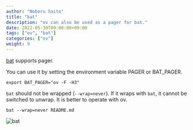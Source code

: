 ```yaml
---
author: "Noboru Saito"
title: "bat"
description: "ov can also be used as a pager for bat."
date: 2022-05-30T09:00:00+09:00
tags: ["ov", "bat"]
categories: ["ov"]
weight: 9
---
```


[bat](https://github.com/sharkdp/bat) supports pager.

You can use it by setting the environment variable PAGER or BAT_PAGER.

```console
export BAT_PAGER="ov -F -H3"
```

`bat` should not be wrapped (`--wrap=never`).
If it wraps with `bat`, it cannot be switched to unwrap.
It is better to operate with ov.

```console
bat --wrap=never README.md
```

![bat](/ov/ov-bat.png)

